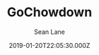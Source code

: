 ---
title: GoChowdown
github: https://github.com/seanlane/gochowdown
demo: https://chowdown.io/
author: Sean Lane
ssg:
  - Hugo
cms:
  - Markdown
date: 2019-01-20T22:05:30.000Z
description: Hugo theme based on the Jekyll chowdown theme
draft: true
publish_date: '2019-01-20T22:05:30Z'
update_date: '2022-06-03T12:20:33Z'
github_star: 62
github_fork: 53
---